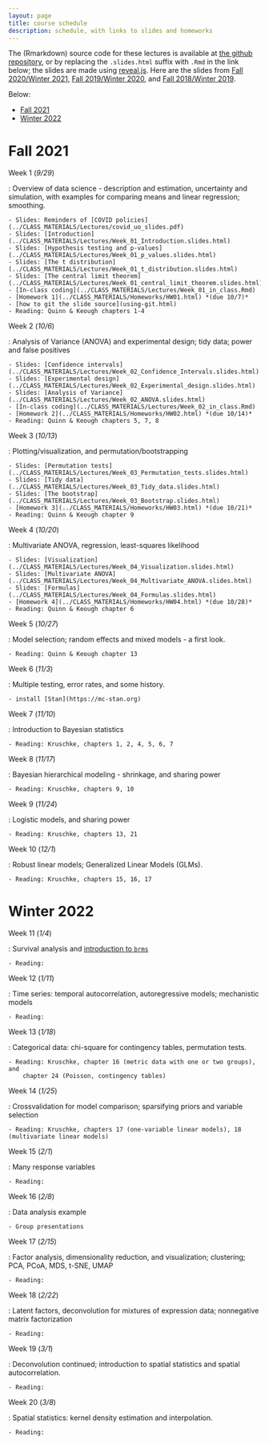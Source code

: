 ```yaml
---
layout: page
title: course schedule
description: schedule, with links to slides and homeworks
---
```


The (Rmarkdown) source code for these lectures is available at [the github repository](https://github.com/UO-Biostats/UO_ABS),
or by replacing the `.slides.html` suffix with `.Rmd` in the link below;
the slides are made using [reveal.js](https://github.com/hakimel/reveal.js/).
Here are the slides from
[Fall 2020/Winter 2021](2020_schedule.html),
[Fall 2019/Winter 2020](2019_schedule.html),
and [Fall 2018/Winter 2019](2018_schedule.html).

Below:
- [Fall 2021](#fall-2021)
- [Winter 2022](#winter-2022)


# Fall 2021

Week 1 (*9/29*)

: Overview of data science - description and estimation, uncertainty and simulation,
    with examples for comparing means and linear regression; smoothing.

    - Slides: Reminders of [COVID policies](../CLASS_MATERIALS/Lectures/covid_uo_slides.pdf)
    - Slides: [Introduction](../CLASS_MATERIALS/Lectures/Week_01_Introduction.slides.html)
    - Slides: [Hypothesis testing and p-values](../CLASS_MATERIALS/Lectures/Week_01_p_values.slides.html)
    - Slides: [The t distribution](../CLASS_MATERIALS/Lectures/Week_01_t_distribution.slides.html)
    - Slides: [The central limit theorem](../CLASS_MATERIALS/Lectures/Week_01_central_limit_theorem.slides.html)
    - [In-class coding](../CLASS_MATERIALS/Lectures/Week_01_in_class.Rmd)
    - [Homework 1](../CLASS_MATERIALS/Homeworks/HW01.html) *(due 10/7)*
    - [how to git the slide source](using-git.html)
    - Reading: Quinn & Keough chapters 1-4

Week 2 (*10/6*)

: Analysis of Variance (ANOVA) and experimental design; tidy data; power and false positives

    - Slides: [Confidence intervals](../CLASS_MATERIALS/Lectures/Week_02_Confidence_Intervals.slides.html)
    - Slides: [Experimental design](../CLASS_MATERIALS/Lectures/Week_02_Experimental_design.slides.html)
    - Slides: [Analysis of Variance](../CLASS_MATERIALS/Lectures/Week_02_ANOVA.slides.html)
    - [In-class coding](../CLASS_MATERIALS/Lectures/Week_02_in_class.Rmd)
    - [Homework 2](../CLASS_MATERIALS/Homeworks/HW02.html) *(due 10/14)*
    - Reading: Quinn & Keough chapters 5, 7, 8

Week 3 (*10/13*)

: Plotting/visualization, and permutation/bootstrapping

    - Slides: [Permutation tests](../CLASS_MATERIALS/Lectures/Week_03_Permutation_tests.slides.html)
    - Slides: [Tidy data](../CLASS_MATERIALS/Lectures/Week_03_Tidy_data.slides.html)
    - Slides: [The bootstrap](../CLASS_MATERIALS/Lectures/Week_03_Bootstrap.slides.html)
    - [Homework 3](../CLASS_MATERIALS/Homeworks/HW03.html) *(due 10/21)*
    - Reading: Quinn & Keough chapter 9

Week 4 (*10/20*)

: Multivariate ANOVA, regression, least-squares likelihood

    - Slides: [Visualization](../CLASS_MATERIALS/Lectures/Week_04_Visualization.slides.html)
    - Slides: [Multivariate ANOVA](../CLASS_MATERIALS/Lectures/Week_04_Multivariate_ANOVA.slides.html)
    - Slides: [Formulas](../CLASS_MATERIALS/Lectures/Week_04_Formulas.slides.html)
    - [Homework 4](../CLASS_MATERIALS/Homeworks/HW04.html) *(due 10/28)*
    - Reading: Quinn & Keough chapter 6

Week 5 (*10/27*)

: Model selection; random effects and mixed models - a first look.

    - Reading: Quinn & Keough chapter 13

Week 6 (*11/3*)

: Multiple testing, error rates, and some history.

    - install [Stan](https://mc-stan.org)

Week 7 (*11/10*)

: Introduction to Bayesian statistics

    - Reading: Kruschke, chapters 1, 2, 4, 5, 6, 7

Week 8 (*11/17*)

: Bayesian hierarchical modeling - shrinkage, and sharing power

    - Reading: Kruschke, chapters 9, 10

Week 9 (*11/24*)

: Logistic models, and sharing power

    - Reading: Kruschke, chapters 13, 21

Week 10 (*12/1*)

: Robust linear models; Generalized Linear Models (GLMs).

    - Reading: Kruschke, chapters 15, 16, 17

# Winter 2022

Week 11 (*1/4*)

: Survival analysis and [introduction to `brms`](https://github.com/paul-buerkner/brms)

    - Reading: 

Week 12 (*1/11*)

: Time series: temporal autocorrelation, autoregressive models; mechanistic models

    - Reading: 

Week 13 (*1/18*)

: Categorical data: chi-square for contingency tables, permutation tests.

    - Reading: Kruschke, chapter 16 (metric data with one or two groups), and
        chapter 24 (Poisson, contingency tables)

Week 14 (*1/25*)

: Crossvalidation for model comparison; sparsifying priors and variable selection

    - Reading: Kruschke, chapters 17 (one-variable linear models), 18 (multivariate linear models)

Week 15 (*2/1*)

: Many response variables

    - Reading: 

Week 16 (*2/8*)

: Data analysis example

    - Group presentations

Week 17 (*2/15*)

: Factor analysis, dimensionality reduction, and visualization; clustering; PCA, PCoA, MDS, t-SNE, UMAP

    - Reading: 

Week 18 (*2/22*)

: Latent factors, deconvolution for mixtures of expression data; nonnegative matrix factorization

    - Reading: 

Week 19 (*3/1*)

: Deconvolution continued; introduction to spatial statistics and spatial autocorrelation.

    - Reading: 

Week 20 (*3/8*)

: Spatial statistics: kernel density estimation and interpolation.

    - Reading: 

